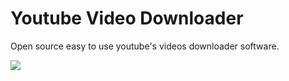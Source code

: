 # Youtube Video Downloader
Open source easy to use youtube's videos downloader software.

<img src="https://github.com/daraem/Youtube-Video-Downloader/blob/main/logo.png" align="center">

